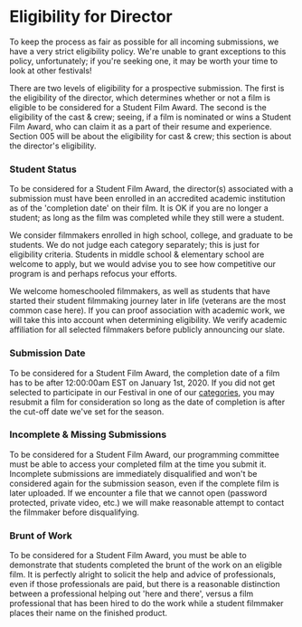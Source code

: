 # Eligibility for Director
To keep the process as fair as possible for all incoming submissions, we have a very strict eligibility policy. We're unable to grant exceptions to this policy, unfortunately; if you're seeking one, it may be worth your time to look at other festivals!

There are two levels of eligibility for a prospective submission. The first is the eligibility of the director, which determines whether or not a film is eligible to be considered for a Student Film Award. The second is the eligibility of the cast & crew; seeing, if a film is nominated or wins a Student Film Award, who can claim it as a part of their resume and experience. Section 005 will be about the eligibility for cast & crew; this section is about the director's eligibility.

### Student Status
To be considered for a Student Film Award, the director(s) associated with a submission must have been enrolled in an accredited academic institution as of the 'completion date' on their film. It is OK if you are no longer a student; as long as the film was completed while they still were a student.

We consider filmmakers enrolled in high school, college, and graduate to be students. We do not judge each category separately; this is just for eligibility criteria. Students in middle school & elementary school are welcome to apply, but we would advise you to see how competitive our program is and perhaps refocus your efforts.

We welcome homeschooled filmmakers, as well as students that have started their student filmmaking journey later in life (veterans are the most common case here). If you can proof association with academic work, we will take this into account when determining eligibility. We verify academic affiliation for all selected filmmakers before publicly announcing our slate.

### Submission Date
To be considered for a Student Film Award, the completion date of a film has to be after 12:00:00am EST on January 1st, 2020. If you did not get selected to participate in our Festival in one of our [categories](https://github.com/Student-Film-Awards/rules-and-regulations/blob/main/002%20-%20The%20Categories%20of%20Films.md), you may resubmit a film for consideration so long as the date of completion is after the cut-off date we've set for the season. 

### Incomplete & Missing Submissions
To be considered for a Student Film Award, our programming committee must be able to access your completed film at the time you submit it. Incomplete submissions are immediately disqualified and won't be considered again for the submission season, even if the complete film is later uploaded. If we encounter a file that we cannot open (password protected, private video, etc.) we will make reasonable attempt to contact the filmmaker before disqualifying.

### Brunt of Work
To be considered for a Student Film Award, you must be able to demonstrate that students completed the brunt of the work on an eligible film. It is perfectly alright to solicit the help and advice of professionals, even if those professionals are paid, but there is a reasonable distinction between a professional helping out 'here and there', versus a film professional that has been hired to do the work while a student filmmaker places their name on the finished product.
